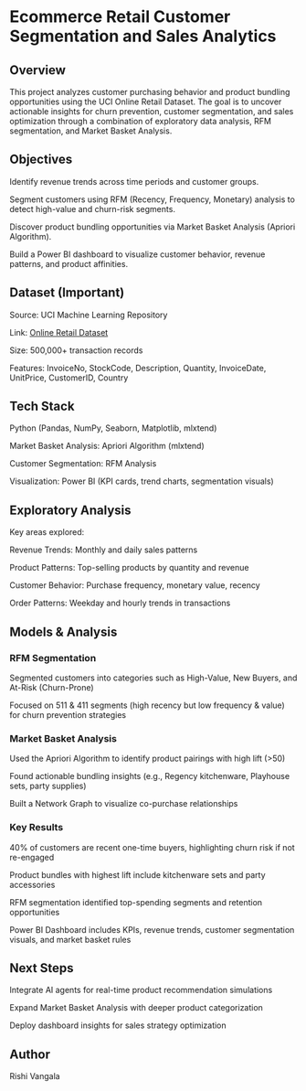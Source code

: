 # Ecommerce Retail Customer Segmentation and Sales Analytics
## Overview
This project analyzes customer purchasing behavior and product bundling opportunities using the UCI Online Retail Dataset. The goal is to uncover actionable insights for churn prevention, customer segmentation, and sales optimization through a combination of exploratory data analysis, RFM segmentation, and Market Basket Analysis.

## Objectives
Identify revenue trends across time periods and customer groups.

Segment customers using RFM (Recency, Frequency, Monetary) analysis to detect high-value and churn-risk segments.

Discover product bundling opportunities via Market Basket Analysis (Apriori Algorithm).

Build a Power BI dashboard to visualize customer behavior, revenue patterns, and product affinities.

## Dataset (Important)
Source: UCI Machine Learning Repository

Link: [Online Retail Dataset](https://archive.ics.uci.edu/dataset/352/online+retail)

Size: 500,000+ transaction records

Features: InvoiceNo, StockCode, Description, Quantity, InvoiceDate, UnitPrice, CustomerID, Country

## Tech Stack
Python (Pandas, NumPy, Seaborn, Matplotlib, mlxtend)

Market Basket Analysis: Apriori Algorithm (mlxtend)

Customer Segmentation: RFM Analysis

Visualization: Power BI (KPI cards, trend charts, segmentation visuals)

## Exploratory Analysis
Key areas explored:

Revenue Trends: Monthly and daily sales patterns

Product Patterns: Top-selling products by quantity and revenue

Customer Behavior: Purchase frequency, monetary value, recency

Order Patterns: Weekday and hourly trends in transactions

## Models & Analysis
### RFM Segmentation
Segmented customers into categories such as High-Value, New Buyers, and At-Risk (Churn-Prone)

Focused on 511 & 411 segments (high recency but low frequency & value) for churn prevention strategies

### Market Basket Analysis
Used the Apriori Algorithm to identify product pairings with high lift (>50)

Found actionable bundling insights (e.g., Regency kitchenware, Playhouse sets, party supplies)

Built a Network Graph to visualize co-purchase relationships

### Key Results
40% of customers are recent one-time buyers, highlighting churn risk if not re-engaged

Product bundles with highest lift include kitchenware sets and party accessories

RFM segmentation identified top-spending segments and retention opportunities

Power BI Dashboard includes KPIs, revenue trends, customer segmentation visuals, and market basket rules

## Next Steps
Integrate AI agents for real-time product recommendation simulations

Expand Market Basket Analysis with deeper product categorization

Deploy dashboard insights for sales strategy optimization

## Author
Rishi Vangala

